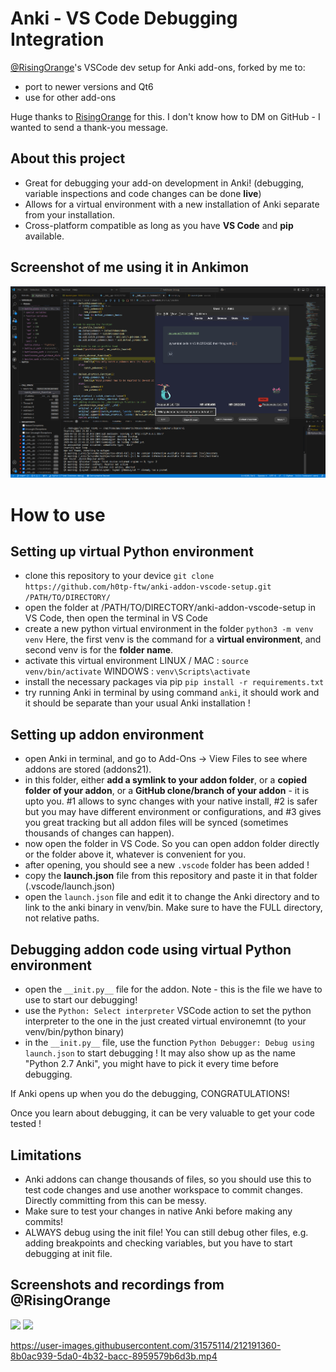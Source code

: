 # Anki - VS Code Debugging Integration
[@RisingOrange](https://github.com/RisingOrange)'s VSCode dev setup for Anki add-ons, forked by me to: 
- port to newer versions and Qt6
- use for other add-ons

Huge thanks to [RisingOrange](https://github.com/RisingOrange) for this. I don't know how to DM on GitHub - I wanted to send a thank-you message.

## About this project
- Great for debugging your add-on development in Anki! (debugging, variable inspections and code changes can be done **live**)
- Allows for a virtual environment with a new installation of Anki separate from your installation.
- Cross-platform compatible as long as you have **VS Code** and **pip** available.

## Screenshot of me using it in Ankimon
![Screenshot](https://raw.githubusercontent.com/h0tp-ftw/anki-addon-vscode-setup/refs/heads/master/Ankimon%20screenshot.png)

# How to use
## Setting up virtual Python environment
- clone this repository to your device 
```git clone https://github.com/h0tp-ftw/anki-addon-vscode-setup.git /PATH/TO/DIRECTORY/```
- open the folder at /PATH/TO/DIRECTORY/anki-addon-vscode-setup in VS Code, then open the terminal in VS Code
- create a new python virtual environment in the folder
```python3 -m venv venv```
Here, the first venv is the command for a **virtual environment**, and second venv is for the **folder name**.
- activate this virtual environment
LINUX / MAC : `source venv/bin/activate`
WINDOWS : `venv\Scripts\activate`
- install the necessary packages via pip
```pip install -r requirements.txt```
- try running Anki in terminal by using command `anki`, it should work and it should be separate than your usual Anki installation ! 

## Setting up addon environment
- open Anki in terminal, and go to Add-Ons -> View Files to see where addons are stored (addons21).
- in this folder, either **add a symlink to your addon folder**, or a **copied folder of your addon**, or a **GitHub clone/branch of your addon** - it is upto you. 
#1 allows to sync changes with your native install, #2 is safer but you may have different environment or configurations, and #3 gives you great tracking but all addon files will be synced (sometimes thousands of changes can happen).
- now open the folder in VS Code. So you can open addon folder directly or the folder above it, whatever is convenient for you. 
- after opening, you should see a new `.vscode` folder has been added !
- copy the **launch.json** file from this repository and paste it in that folder (.vscode/launch.json) 
- open the `launch.json` file and edit it to change the Anki directory and to link to the anki binary in venv/bin. Make sure to have the FULL directory, not relative paths.

## Debugging addon code using virtual Python environment 
- open the `__init.py__` file for the addon. Note - this is the file we have to use to start our debugging! 
- use the `Python: Select interpreter` VSCode action to set the python interpreter to the one in the just created virtual environemnt (to your venv/bin/python binary)
- in the `__init.py__` file, use the function `Python Debugger: Debug using launch.json` to start debugging ! It may also show up as the name "Python 2.7 Anki", you might have to pick it every time before debugging. 

If Anki opens up when you do the debugging, CONGRATULATIONS! 

Once you learn about debugging, it can be very valuable to get your code tested !

## Limitations
- Anki addons can change thousands of files, so you should use this to test code changes and use another workspace to commit changes. Directly committing from this can be messy.
- Make sure to test your changes in native Anki before making any commits!
- ALWAYS debug using the init file! You can still debug other files, e.g. adding breakpoints and checking variables, but you have to start debugging at init file. 

## Screenshots and recordings from @RisingOrange
<img src="https://user-images.githubusercontent.com/31575114/212190695-3b80024e-2de5-4a5b-ba7e-921a65ad365c.png" width=500>

<img src="https://user-images.githubusercontent.com/31575114/212190704-170d6d4c-945e-4be2-8607-d585e86e31de.png" width=500>


https://user-images.githubusercontent.com/31575114/212191360-8b0ac939-5da0-4b32-bacc-8959579b6d3b.mp4

